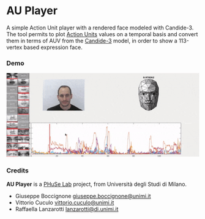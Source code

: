 # AU Player
A simple Action Unit player with a rendered face modeled with Candide-3.  
The tool permits to plot [Action Units](https://www.cs.cmu.edu/~face/facs.htm) values on a temporal basis and convert them in terms of AUV from the [Candide-3](http://www.icg.isy.liu.se/candide/) model, in order to show a 113-vertex based expression face.

### Demo
<img src="img/demo.gif" alt="Demo example" width="800px">


### Credits
**AU Player** is a [PHuSe Lab](http://phuselab.di.unimi.it/) project, from Università degli Studi di Milano.
- Giuseppe Boccignone <giuseppe.boccignone@unimi.it>
- Vittorio Cuculo <vittorio.cuculo@unimi.it>
- Raffaella Lanzarotti <lanzarotti@di.unimi.it>
